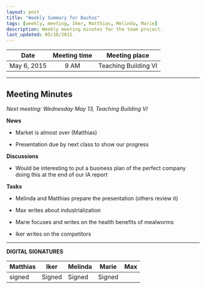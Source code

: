 ```yaml
---
layout: post
title: "Weekly Summary for Bachus"
tags: [weekly, meeting, Iker, Matthias, Melinda, Marie]
description: Weekly meeting minutes for the team project.
last_updated: 05/10/2015
---
```


|**Date** |**Meeting time**|**Meeting place**
| ------------- |:----------------:|:-------:
|May 6, 2015| 9 AM | Teaching Building VI

----------


Meeting Minutes
------
*Next meeting:  Wednesday May 13, Teaching Building VI*

**News**
* Market is almost over (Matthias)

* Presentation due by next class to show our progress


**Discussions**
* Would be interesting to put a business plan of the perfect company doing this at the end of our IA report
	

**Tasks**

* Melinda and Matthias prepare the presentation (others review it)

* Max writes about industrialization

* Marie focuses and writes on the health benefits of mealworms

* Iker writes on the competitors


----------

**DIGITAL SIGNATURES**

|**Matthias** |**Iker**|**Melinda**|**Marie**|**Max**|
|----------------|----------------|----------------|----------------|----------------|
| signed| Signed|Signed |Signed| |
